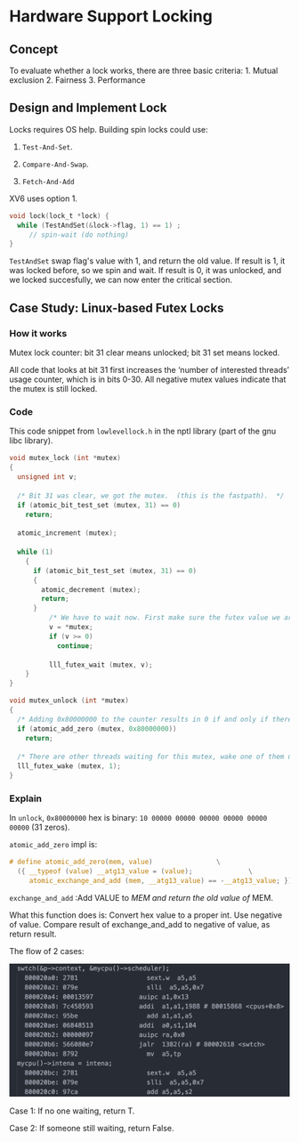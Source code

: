 # Hardware Support Locking

## Concept

To evaluate whether a lock works, there are three basic criteria: 1. Mutual exclusion 2. Fairness 3. Performance

## Design and Implement Lock

Locks requires OS help. Building spin locks could use: 

1. `Test-And-Set`. 

2. `Compare-And-Swap`. 

3. `Fetch-And-Add`

XV6 uses option 1.

```c
void lock(lock_t *lock) {
  while (TestAndSet(&lock->flag, 1) == 1) ; 
     // spin-wait (do nothing)
}
```

`TestAndSet` swap flag's value with 1, and return the old value. If result is 1, it was locked before, so we spin and wait. If result is 0, it was unlocked, and we locked succesfully, we can now enter the critical section.

## Case Study: Linux-based Futex Locks

### How it works

Mutex lock counter: bit 31 clear means unlocked; bit 31 set means locked.

All code that looks at bit 31 first increases the ‘number of interested threads’ usage counter, which is in bits 0-30. All negative mutex values indicate that the mutex is still locked.

### Code

This code snippet from `lowlevellock.h` in the nptl library \(part of the gnu libc library\).

```c
void mutex_lock (int *mutex)
{
  unsigned int v;

  /* Bit 31 was clear, we got the mutex.  (this is the fastpath).  */
  if (atomic_bit_test_set (mutex, 31) == 0)
    return;

  atomic_increment (mutex);

  while (1)
    {
      if (atomic_bit_test_set (mutex, 31) == 0)
      {
        atomic_decrement (mutex);
        return;
      }
          /* We have to wait now. First make sure the futex value we are monitoring is truly negative (i.e. locked). */
          v = *mutex;
          if (v >= 0)
            continue;

          lll_futex_wait (mutex, v);
    }
}
```

```c
void mutex_unlock (int *mutex)
{
  /* Adding 0x80000000 to the counter results in 0 if and only if there are not other interested threads - we can return (this is the fastpath).  */
  if (atomic_add_zero (mutex, 0x80000000))
    return;

  /* There are other threads waiting for this mutex, wake one of them up.  */
  lll_futex_wake (mutex, 1);
}
```

### Explain

In `unlock`, `0x80000000` hex is binary: `10 00000 00000 00000 00000 00000 00000` \(31 zeros\).

`atomic_add_zero` impl is:

```c
# define atomic_add_zero(mem, value)                \
  ({ __typeof (value) __atg13_value = (value);              \
     atomic_exchange_and_add (mem, __atg13_value) == -__atg13_value; })
```

`exchange_and_add` :Add VALUE to _MEM and return the old value of_ MEM.

What this function does is: Convert hex value to a proper int. Use negative of value. Compare result of exchange\_and\_add to negative of value, as return result.

The flow of 2 cases: 

![](../.gitbook/assets/image%20%2827%29.png)

Case 1: If no one waiting, return T. 

Case 2: If someone still waiting, return False.

